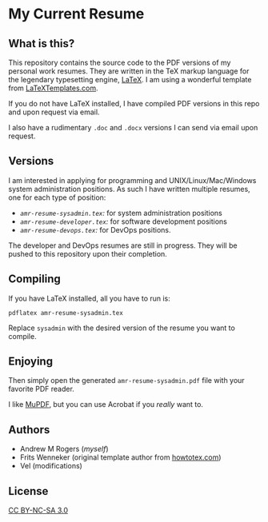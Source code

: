 # My Current Resume

## What is this?
This repository contains the source code to the PDF versions of my personal work
resumes.  They are written in the TeX markup language for the legendary
typesetting engine, [LaTeX](https://en.wikipedia.org/wiki/LaTeX
"Wikipedia page"). I am using a wonderful template from
[LaTeXTemplates.com](http://latextemplates.com).

If you do not have LaTeX installed, I have compiled PDF versions in this repo
and upon request via email.

I also have a rudimentary `.doc` and `.docx` versions I can send via email
upon request.

## Versions

I am interested in applying for programming and UNIX/Linux/Mac/Windows system
administration positions.  As such I have written multiple resumes, one for each
type of position:
- *`amr-resume-sysadmin.tex`:* for system administration positions
- *`amr-resume-developer.tex`:* for software development positions
- *`amr-resume-devops.tex`:* for DevOps positions.

The developer and DevOps resumes are still in progress.  They will be pushed to
this repository upon their completion.

## Compiling
If you have LaTeX installed, all you have to run is:

	pdflatex amr-resume-sysadmin.tex

Replace `sysadmin` with the desired version of the resume you want to compile.

## Enjoying
Then simply open the generated `amr-resume-sysadmin.pdf` file with your
favorite PDF reader.

I like [MuPDF](http://mupdf.com/ "MuPDF home page"), but you can use Acrobat
if you *really* want to.

## Authors
* Andrew M Rogers (*myself*)
* Frits Wenneker (original template author from [howtotex.com](http://www.howtotex.com))
* Vel (modifications)

## License
[CC BY-NC-SA 3.0](http://creativecommons.org/licenses/by-nc-sa/3.0/ "Check it out")
